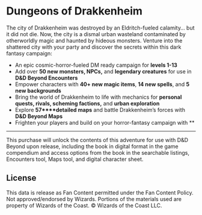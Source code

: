 # Dungeons of Drakkenheim

The city of Drakkenheim was destroyed by an Eldritch-fueled calamity… but it did not die. Now, the city is a dismal urban wasteland contaminated by otherworldly magic and haunted by hideous monsters. Venture into the shattered city with your party and discover the secrets within this dark fantasy campaign:

- An epic cosmic-horror-fueled DM ready campaign for **levels 1-13**
- Add over **50 new monsters, NPCs,** and **legendary creatures** for use in **D&D Beyond Encounters**
- Empower characters with **40+ new magic items**, **14 new spells**, and **5 new backgrounds**
- Bring the world of Drakkenheim to life with mechanics for **personal quests, rivals, scheming factions,** and **urban exploration**
- Explore **57****detailed maps** and battle Drakkenheim’s forces with **D&D Beyond Maps**
- Frighten your players and build on your horror-fantasy campaign with **

---

This purchase will unlock the contents of this adventure for use with D&D Beyond upon release, including the book in digital format in the game compendium and access options from the book in the searchable listings, Encounters tool, Maps tool, and digital character sheet.

## License

This data is release as Fan Content permitted under the Fan Content Policy. Not approved/endorsed by Wizards. Portions of the materials used are property of Wizards of the Coast. © Wizards of the Coast LLC.
